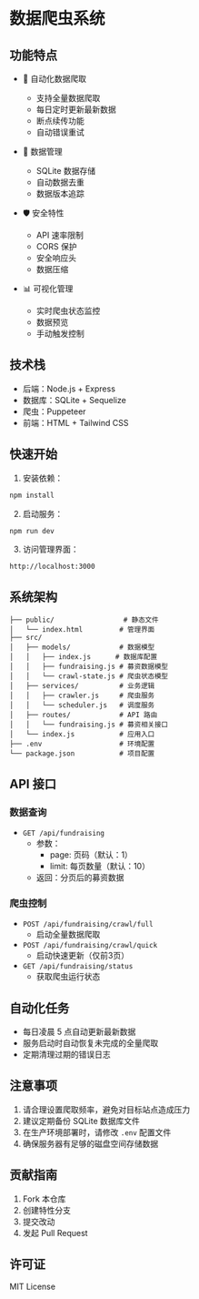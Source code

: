 # 数据爬虫系统

## 功能特点

- 🚀 自动化数据爬取
  - 支持全量数据爬取
  - 每日定时更新最新数据
  - 断点续传功能
  - 自动错误重试

- 💾 数据管理
  - SQLite 数据存储
  - 自动数据去重
  - 数据版本追踪

- 🛡️ 安全特性
  - API 速率限制
  - CORS 保护
  - 安全响应头
  - 数据压缩

- 📊 可视化管理
  - 实时爬虫状态监控
  - 数据预览
  - 手动触发控制

## 技术栈

- 后端：Node.js + Express
- 数据库：SQLite + Sequelize
- 爬虫：Puppeteer
- 前端：HTML + Tailwind CSS

## 快速开始

1. 安装依赖：
```bash
npm install
```

2. 启动服务：
```bash
npm run dev
```

3. 访问管理界面：
```
http://localhost:3000
```

## 系统架构

```
├── public/                 # 静态文件
│   └── index.html         # 管理界面
├── src/
│   ├── models/            # 数据模型
│   │   ├── index.js      # 数据库配置
│   │   ├── fundraising.js # 募资数据模型
│   │   └── crawl-state.js # 爬虫状态模型
│   ├── services/          # 业务逻辑
│   │   ├── crawler.js     # 爬虫服务
│   │   └── scheduler.js   # 调度服务
│   ├── routes/            # API 路由
│   │   └── fundraising.js # 募资相关接口
│   └── index.js           # 应用入口
├── .env                   # 环境配置
└── package.json           # 项目配置
```

## API 接口

### 数据查询
- `GET /api/fundraising`
  - 参数：
    - page: 页码（默认：1）
    - limit: 每页数量（默认：10）
  - 返回：分页后的募资数据

### 爬虫控制
- `POST /api/fundraising/crawl/full`
  - 启动全量数据爬取
- `POST /api/fundraising/crawl/quick`
  - 启动快速更新（仅前3页）
- `GET /api/fundraising/status`
  - 获取爬虫运行状态

## 自动化任务

- 每日凌晨 5 点自动更新最新数据
- 服务启动时自动恢复未完成的全量爬取
- 定期清理过期的错误日志

## 注意事项

1. 请合理设置爬取频率，避免对目标站点造成压力
2. 建议定期备份 SQLite 数据库文件
3. 在生产环境部署时，请修改 `.env` 配置文件
4. 确保服务器有足够的磁盘空间存储数据


## 贡献指南

1. Fork 本仓库
2. 创建特性分支
3. 提交改动
4. 发起 Pull Request

## 许可证

MIT License
